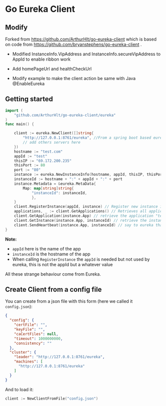 Go Eureka Client
================

## Modify

Forked from https://github.com/ArthurHlt/go-eureka-client which is based on code from https://github.com/bryanstephens/go-eureka-client .

* Modified InstanceInfo.VipAddress and InstanceInfo.secureVipAddress to AppId to enable ribbon work

* Add homePageUrl and healthCheckUrl

* Modify example to make the client action be same with Java @EnableEureka

## Getting started

```go
import (
	"github.com/ArthurHlt/go-eureka-client/eureka"
)
func main() {

	client := eureka.NewClient([]string{
		"http://127.0.0.1:8761/eureka", //From a spring boot based eureka server
		// add others servers here
	})
	hostname := "test.com"
	appId := "test"
	thisIP := "69.172.200.235"
	thisPort := 80
	port := "80"
	instance := eureka.NewInstanceInfo(hostname, appId, thisIP, thisPort, false) //Create a new instance to register
	instanceId := hostname + ":" + appId + ":" + port
	instance.Metadata = &eureka.MetaData{
		Map: map[string]string{
        	"instanceId": instanceId,
        	},
	}
	client.RegisterInstance(appId, instance) // Register new instance in your eureka(s)
	applications, _ := client.GetApplications() // Retrieves all applications from eureka server(s)
	client.GetApplication(instance.App) // retrieve the application "test"
	client.GetInstance(instance.App, instanceId) // retrieve the instance from "test.com" inside "test"" app
	client.SendHeartbeat(instance.App, instanceId) // say to eureka that your app is alive (here you must send heartbeat before 30 sec)
}
```

**Note:**
- `appId` here is the name of the app
- `instanceId` is the hostname of the app
- When calling `RegisterInstance` the `appId` is needed but not used by eureka, this is not the appId but a whatever value

All these strange behaviour come from Eureka.

## Create Client from a config file

You can create from a json file with this form (here we called it `config.json`):

```json
{
  "config": {
    "certFile": "",
    "keyFile": "",
    "caCertFiles": null,
    "timeout": 1000000000,
    "consistency": ""
  },
  "cluster": {
    "leader": "http://127.0.0.1:8761/eureka",
    "machines": [
      "http://127.0.0.1:8761/eureka"
    ]
  }
}
```

And to load it:

```go
client := NewClientFromFile("config.json")
```